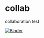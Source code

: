 # collab
collaboration test


[![Binder](https://mybinder.org/badge_logo.svg)](https://mybinder.org/v2/gh/ktpighini/collab/HEAD)
